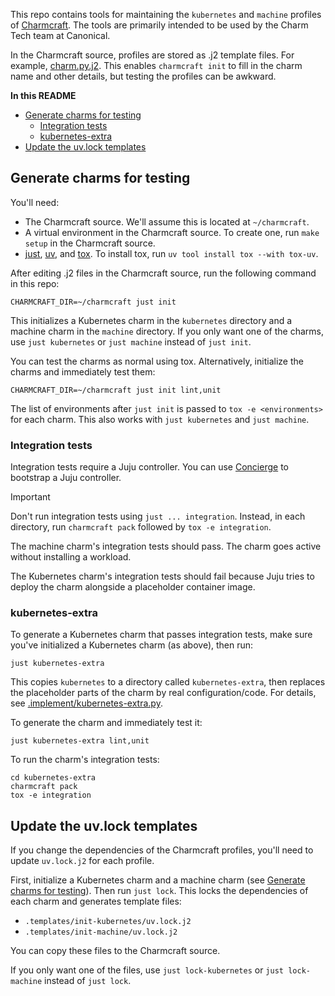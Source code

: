 This repo contains tools for maintaining the `kubernetes` and `machine` profiles of [Charmcraft](https://github.com/canonical/charmcraft). The tools are primarily intended to be used by the Charm Tech team at Canonical.

In the Charmcraft source, profiles are stored as .j2 template files. For example, [charm.py.j2](https://github.com/canonical/charmcraft/blob/main/charmcraft/templates/init-kubernetes/src/charm.py.j2). This enables `charmcraft init` to fill in the charm name and other details, but testing the profiles can be awkward.

**In this README**

- [Generate charms for testing](#generate-charms-for-testing)
    - [Integration tests](#integration-tests)
    - [kubernetes-extra](#kubernetes-extra)
- [Update the uv.lock templates](#update-the-uvlock-templates)

## Generate charms for testing

You'll need:

- The Charmcraft source. We'll assume this is located at `~/charmcraft`.
- A virtual environment in the Charmcraft source. To create one, run `make setup` in the Charmcraft source.
- [just](https://just.systems/man/en/), [uv](https://docs.astral.sh/uv/), and [tox](https://tox.wiki/en/). To install tox, run `uv tool install tox --with tox-uv`.

After editing .j2 files in the Charmcraft source, run the following command in this repo:

```text
CHARMCRAFT_DIR=~/charmcraft just init
```

This initializes a Kubernetes charm in the `kubernetes` directory and a machine charm in the `machine` directory. If you only want one of the charms, use `just kubernetes` or `just machine` instead of `just init`.

You can test the charms as normal using tox. Alternatively, initialize the charms and immediately test them:

```text
CHARMCRAFT_DIR=~/charmcraft just init lint,unit
```

The list of environments after `just init` is passed to `tox -e <environments>` for each charm. This also works with `just kubernetes` and `just machine`.

### Integration tests

Integration tests require a Juju controller. You can use [Concierge](https://github.com/canonical/concierge) to bootstrap a Juju controller.

> [!IMPORTANT]
> Don't run integration tests using `just ... integration`. Instead, in each directory, run `charmcraft pack` followed by `tox -e integration`.

The machine charm's integration tests should pass. The charm goes active without installing a workload.

The Kubernetes charm's integration tests should fail because Juju tries to deploy the charm alongside a placeholder container image.

### kubernetes-extra

To generate a Kubernetes charm that passes integration tests, make sure you've initialized a Kubernetes charm (as above), then run:

```text
just kubernetes-extra
```

This copies `kubernetes` to a directory called `kubernetes-extra`, then replaces the placeholder parts of the charm by real configuration/code. For details, see [.implement/kubernetes-extra.py](.implement/kubernetes-extra.py).

To generate the charm and immediately test it:

```text
just kubernetes-extra lint,unit
```

To run the charm's integration tests:

```text
cd kubernetes-extra
charmcraft pack
tox -e integration
```

## Update the uv.lock templates

If you change the dependencies of the Charmcraft profiles, you'll need to update `uv.lock.j2` for each profile.

First, initialize a Kubernetes charm and a machine charm (see [Generate charms for testing](#generate-charms-for-testing)). Then run `just lock`. This locks the dependencies of each charm and generates template files:

- `.templates/init-kubernetes/uv.lock.j2`
- `.templates/init-machine/uv.lock.j2`

You can copy these files to the Charmcraft source.

If you only want one of the files, use `just lock-kubernetes` or `just lock-machine` instead of `just lock`.
